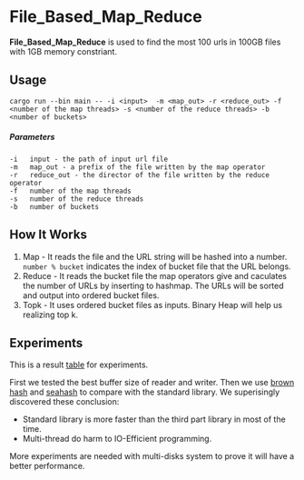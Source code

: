 # File_Based_Map_Reduce
**File_Based_Map_Reduce** is used to find the most 100 urls in 100GB files with 1GB memory constriant.

 ## Usage
  `cargo run --bin main -- -i <input>  -m <map_out> -r <reduce_out> -f <number of the map threads> -s <number of the reduce threads> -b <number of buckets>`
 
 ##### Parameters
    -i   input - the path of input url file  
    -m   map_out - a prefix of the file written by the map operator 
    -r   reduce_out - the director of the file written by the reduce operator   
    -f   number of the map threads 
    -s   number of the reduce threads  
    -b   number of buckets


## How It Works
1. Map - It reads the file and the URL string will be hashed into a number. `number % bucket` indicates the index of bucket file that the URL belongs.
2. Reduce - It reads the bucket file the map operators give and caculates the number of URLs by inserting to hashmap. The URLs will be sorted and output into ordered bucket files.
3. Topk - It uses ordered bucket files as inputs. Binary Heap will help us realizing top k. 

## Experiments
This is a result [table](https://docs.google.com/spreadsheets/d/1usG3xcs5iF3F0ls63ppfFUILXCpnaqX4CJNTfUTXXnI/edit#gid=0
) for experiments. 

First we tested the best buffer size of reader and writer. 
Then we use [brown hash](https://github.com/rust-lang/hashbrown) and [seahash](https://docs.rs/seahash/2.0.0/seahash/) to compare with the standard library. We superisingly discovered these conclusion:
- Standard library is more faster than the third part library in most of the time. 
- Multi-thread do harm to IO-Efficient programming. 

More experiments are needed with multi-disks system to prove it will have a better performance.
